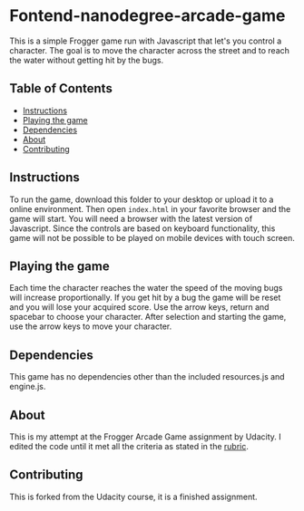# Fontend-nanodegree-arcade-game

This is a simple Frogger game run with Javascript that let's you control a character. The goal is to move the character across the street and to reach the water without getting hit by the bugs.

## Table of Contents

* [Instructions](#instructions)
* [Playing the game](#controls)
* [Dependencies](#dependencies)
* [About](#about)
* [Contributing](#contributing)

## Instructions

To run the game, download this folder to your desktop or upload it to a online environment. Then open `index.html` in your favorite browser and the game will start. You will need a browser with the latest version of Javascript.
Since the controls are based on keyboard functionality, this game will not be possible to be played on mobile devices with touch screen.

## Playing the game

Each time the character reaches the water the speed of the moving bugs will increase proportionally. If you get hit by a bug the game will be reset and you will lose your acquired score.
Use the arrow keys, return and spacebar to choose your character. After selection and starting the game, use the arrow keys to move your character.

## Dependencies

This game has no dependencies other than the included resources.js and engine.js.

## About

This is my attempt at the Frogger Arcade Game assignment by Udacity.
I edited the code until it met all the criteria as stated in the [rubric](https://review.udacity.com/#!/projects/2696458597/rubric). 

## Contributing

This is forked from the Udacity course, it is a finished assignment.